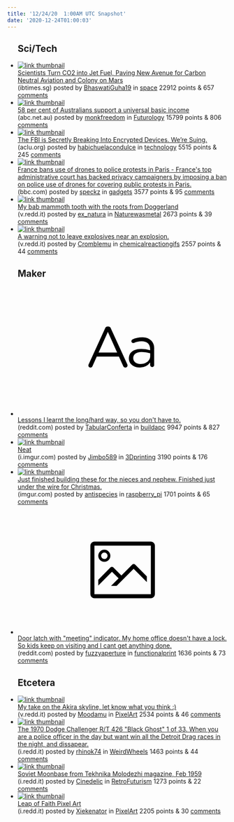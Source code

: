 ```yaml
---
title: '12/24/20  1:00AM UTC Snapshot'
date: '2020-12-24T01:00:03'
---
```

<ul>
<h2>Sci/Tech</h2>

<li><a href='https://www.ibtimes.sg/scientists-turn-co2-into-jet-fuel-paving-new-avenue-carbon-neutral-aviation-colony-mars-54401'><img src='https://a.thumbs.redditmedia.com/WB2uNVAF3jTNILBKrwLEVT5Yx1536B2ByHGTIKPtry4.jpg' alt='link thumbnail'></a><div><div class='linkTitle'><a href='https://www.ibtimes.sg/scientists-turn-co2-into-jet-fuel-paving-new-avenue-carbon-neutral-aviation-colony-mars-54401'>Scientists Turn CO2 into Jet Fuel, Paving New Avenue for Carbon Neutral Aviation and Colony on Mars</a></div>(ibtimes.sg) posted by <a href='https://www.reddit.com/user/BhaswatiGuha19'>BhaswatiGuha19</a> in <a href='https://www.reddit.com/r/space'>space</a> 22912 points & 657 <a href='https://www.reddit.com/r/space/comments/kiv9sc/scientists_turn_co2_into_jet_fuel_paving_new/'>comments</a></div></li>

<li><a href='https://www.abc.net.au/news/2020-12-11/survey-says-most-australians-welcome-universal-basic-income/12970924'><img src='https://a.thumbs.redditmedia.com/SJsf-ta-ntUwczPrMuTAeq5ltywNcMYN5XgQWuf_lO8.jpg' alt='link thumbnail'></a><div><div class='linkTitle'><a href='https://www.abc.net.au/news/2020-12-11/survey-says-most-australians-welcome-universal-basic-income/12970924'>58 per cent of Australians support a universal basic income</a></div>(abc.net.au) posted by <a href='https://www.reddit.com/user/monkfreedom'>monkfreedom</a> in <a href='https://www.reddit.com/r/Futurology'>Futurology</a> 15799 points & 806 <a href='https://www.reddit.com/r/Futurology/comments/kiqgbl/58_per_cent_of_australians_support_a_universal/'>comments</a></div></li>

<li><a href='https://www.aclu.org/news/privacy-technology/the-fbi-is-secretly-breaking-into-encrypted-devices-were-suing/'><img src='https://a.thumbs.redditmedia.com/5-inmRE15brJNrTJMOo1z4BrsSyeTB8SRbi9a9R-lV4.jpg' alt='link thumbnail'></a><div><div class='linkTitle'><a href='https://www.aclu.org/news/privacy-technology/the-fbi-is-secretly-breaking-into-encrypted-devices-were-suing/'>The FBI is Secretly Breaking Into Encrypted Devices. We’re Suing.</a></div>(aclu.org) posted by <a href='https://www.reddit.com/user/habichuelacondulce'>habichuelacondulce</a> in <a href='https://www.reddit.com/r/technology'>technology</a> 5515 points & 245 <a href='https://www.reddit.com/r/technology/comments/kikzfx/the_fbi_is_secretly_breaking_into_encrypted/'>comments</a></div></li>

<li><a href='https://www.bbc.com/news/world-europe-55411695'><img src='https://b.thumbs.redditmedia.com/VHeSQN-QEPnMgD5usF6ah2UyoGv3N5BbaXuwUnSMWPM.jpg' alt='link thumbnail'></a><div><div class='linkTitle'><a href='https://www.bbc.com/news/world-europe-55411695'>France bans use of drones to police protests in Paris - France's top administrative court has backed privacy campaigners by imposing a ban on police use of drones for covering public protests in Paris.</a></div>(bbc.com) posted by <a href='https://www.reddit.com/user/speckz'>speckz</a> in <a href='https://www.reddit.com/r/gadgets'>gadgets</a> 3577 points & 95 <a href='https://www.reddit.com/r/gadgets/comments/kivl8b/france_bans_use_of_drones_to_police_protests_in/'>comments</a></div></li>

<li><a href='https://v.redd.it/0k6e3r9kry661'><img src='https://b.thumbs.redditmedia.com/i43ZW7ltrUAiTVtUObN_F8VmZIaHeUyiMIvztGzrR2U.jpg' alt='link thumbnail'></a><div><div class='linkTitle'><a href='https://v.redd.it/0k6e3r9kry661'>My bab mammoth tooth with the roots from Doggerland</a></div>(v.redd.it) posted by <a href='https://www.reddit.com/user/ex_natura'>ex_natura</a> in <a href='https://www.reddit.com/r/Naturewasmetal'>Naturewasmetal</a> 2673 points & 39 <a href='https://www.reddit.com/r/Naturewasmetal/comments/kiw7hz/my_bab_mammoth_tooth_with_the_roots_from/'>comments</a></div></li>

<li><a href='https://v.redd.it/6jdll561ix661'><img src='https://b.thumbs.redditmedia.com/ToDW38DSLEVNFd2vz-OUDghEncTIWH8q1gOpUfMjbpY.jpg' alt='link thumbnail'></a><div><div class='linkTitle'><a href='https://v.redd.it/6jdll561ix661'>A warning not to leave explosives near an explosion.</a></div>(v.redd.it) posted by <a href='https://www.reddit.com/user/Cromblemu'>Cromblemu</a> in <a href='https://www.reddit.com/r/chemicalreactiongifs'>chemicalreactiongifs</a> 2557 points & 44 <a href='https://www.reddit.com/r/chemicalreactiongifs/comments/kis1um/a_warning_not_to_leave_explosives_near_an/'>comments</a></div></li>

<h2>Maker</h2>

<li><a href='https://www.reddit.com/r/buildapc/comments/kis9r5/lessons_i_learnt_the_longhard_way_so_you_dont/'><svg version='1.1' viewBox='-34 -12 104 64' preserveAspectRatio='xMidYMid slice' xmlns='http://www.w3.org/2000/svg' xmlns:xlink='http://www.w3.org/1999/xlink'>
    <title>text link thumbnail</title>
    <path d='M12.19,8.84a1.45,1.45,0,0,0-1.4-1h-.12a1.46,1.46,0,0,0-1.42,1L1.14,26.56a1.29,1.29,0,0,0-.14.59,1,1,0,0,0,1,1,1.12,1.12,0,0,0,1.08-.77l2.08-4.65h11l2.08,4.59a1.24,1.24,0,0,0,1.12.83,1.08,1.08,0,0,0,1.08-1.08,1.64,1.64,0,0,0-.14-.57ZM6.08,20.71l4.59-10.22,4.6,10.22Z'>
    </path>
    <path d='M32.24,14.78A6.35,6.35,0,0,0,27.6,13.2a11.36,11.36,0,0,0-4.7,1,1,1,0,0,0-.58.89,1,1,0,0,0,.94.92,1.23,1.23,0,0,0,.39-.08,8.87,8.87,0,0,1,3.72-.81c2.7,0,4.28,1.33,4.28,3.92v.5a15.29,15.29,0,0,0-4.42-.61c-3.64,0-6.14,1.61-6.14,4.64v.05c0,2.95,2.7,4.48,5.37,4.48a6.29,6.29,0,0,0,5.19-2.48V26.9a1,1,0,0,0,1,1,1,1,0,0,0,1-1.06V19A5.71,5.71,0,0,0,32.24,14.78Zm-.56,7.7c0,2.28-2.17,3.89-4.81,3.89-1.94,0-3.61-1.06-3.61-2.86v-.06c0-1.8,1.5-3,4.2-3a15.2,15.2,0,0,1,4.22.61Z'>
    </path>
    </svg></a><div><div class='linkTitle'><a href='https://www.reddit.com/r/buildapc/comments/kis9r5/lessons_i_learnt_the_longhard_way_so_you_dont/'>Lessons I learnt the long/hard way, so you don't have to.</a></div>(reddit.com) posted by <a href='https://www.reddit.com/user/TabularConferta'>TabularConferta</a> in <a href='https://www.reddit.com/r/buildapc'>buildapc</a> 9947 points & 827 <a href='https://www.reddit.com/r/buildapc/comments/kis9r5/lessons_i_learnt_the_longhard_way_so_you_dont/'>comments</a></div></li>

<li><a href='https://i.imgur.com/tdh2tgU.gifv'><img src='https://b.thumbs.redditmedia.com/fYVA5CiDfEKXha4BeNtIMrfwYqSkMc2TBmrOBsSvu7w.jpg' alt='link thumbnail'></a><div><div class='linkTitle'><a href='https://i.imgur.com/tdh2tgU.gifv'>Neat</a></div>(i.imgur.com) posted by <a href='https://www.reddit.com/user/Jimbo589'>Jimbo589</a> in <a href='https://www.reddit.com/r/3Dprinting'>3Dprinting</a> 3190 points & 176 <a href='https://www.reddit.com/r/3Dprinting/comments/kiskk6/neat/'>comments</a></div></li>

<li><a href='https://imgur.com/sE8RLaF'><img src='https://b.thumbs.redditmedia.com/Xy30Fy2bp14kZ6Uhvm3SCTYhyeMzjRe0YfP_BoVsbzY.jpg' alt='link thumbnail'></a><div><div class='linkTitle'><a href='https://imgur.com/sE8RLaF'>Just finished building these for the nieces and nephew. Finished just under the wire for Christmas.</a></div>(imgur.com) posted by <a href='https://www.reddit.com/user/antispecies'>antispecies</a> in <a href='https://www.reddit.com/r/raspberry_pi'>raspberry_pi</a> 1701 points & 65 <a href='https://www.reddit.com/r/raspberry_pi/comments/kilyvk/just_finished_building_these_for_the_nieces_and/'>comments</a></div></li>

<li><a href='https://www.reddit.com/gallery/kiswes'><svg version='1.1' viewBox='-34 -14 104 64' preserveAspectRatio='xMidYMid meet' xmlns='http://www.w3.org/2000/svg' xmlns:xlink='http://www.w3.org/1999/xlink'>
    <title>link thumbnail</title>
    <path d='M32,4H4A2,2,0,0,0,2,6V30a2,2,0,0,0,2,2H32a2,2,0,0,0,2-2V6A2,2,0,0,0,32,4ZM4,30V6H32V30Z'></path>
    <path d='M8.92,14a3,3,0,1,0-3-3A3,3,0,0,0,8.92,14Zm0-4.6A1.6,1.6,0,1,1,7.33,11,1.6,1.6,0,0,1,8.92,9.41Z'></path>
    <path d='M22.78,15.37l-5.4,5.4-4-4a1,1,0,0,0-1.41,0L5.92,22.9v2.83l6.79-6.79L16,22.18l-3.75,3.75H15l8.45-8.45L30,24V21.18l-5.81-5.81A1,1,0,0,0,22.78,15.37Z'></path>
    </svg></a><div><div class='linkTitle'><a href='https://www.reddit.com/gallery/kiswes'>Door latch with "meeting" indicator. My home office doesn't have a lock. So kids keep on visiting and I cant get anything done.</a></div>(reddit.com) posted by <a href='https://www.reddit.com/user/fuzzyaperture'>fuzzyaperture</a> in <a href='https://www.reddit.com/r/functionalprint'>functionalprint</a> 1636 points & 73 <a href='https://www.reddit.com/r/functionalprint/comments/kiswes/door_latch_with_meeting_indicator_my_home_office/'>comments</a></div></li>

<h2>Etcetera</h2>

<li><a href='https://v.redd.it/1fokaxf0bv661'><img src='https://b.thumbs.redditmedia.com/aes2IT1oUPO4CuCAUEMnjgeOEDDimKVGwpTVifMi48M.jpg' alt='link thumbnail'></a><div><div class='linkTitle'><a href='https://v.redd.it/1fokaxf0bv661'>My take on the Akira skyline, let know what you think :)</a></div>(v.redd.it) posted by <a href='https://www.reddit.com/user/Moodamu'>Moodamu</a> in <a href='https://www.reddit.com/r/PixelArt'>PixelArt</a> 2534 points & 46 <a href='https://www.reddit.com/r/PixelArt/comments/kimn55/my_take_on_the_akira_skyline_let_know_what_you/'>comments</a></div></li>

<li><a href='https://i.redd.it/9wkn5q7t1x661.jpg'><img src='https://b.thumbs.redditmedia.com/i383SoKgnBWVNNqOD6WhJ_8SZrC8qt--Lq8c_HJNEnQ.jpg' alt='link thumbnail'></a><div><div class='linkTitle'><a href='https://i.redd.it/9wkn5q7t1x661.jpg'>The 1970 Dodge Challenger R/T 426 "Black Ghost" 1 of 33. When you are a police officer in the day but want win all the Detroit Drag races in the night, and dissapear.</a></div>(i.redd.it) posted by <a href='https://www.reddit.com/user/rhinok74'>rhinok74</a> in <a href='https://www.reddit.com/r/WeirdWheels'>WeirdWheels</a> 1463 points & 44 <a href='https://www.reddit.com/r/WeirdWheels/comments/kiqycp/the_1970_dodge_challenger_rt_426_black_ghost_1_of/'>comments</a></div></li>

<li><a href='https://i.redd.it/3ojnroefbw661.jpg'><img src='https://b.thumbs.redditmedia.com/5rJnB3isNsaLjOswW8XRJLuuZ6mKtT9pl2FZIhEH0MA.jpg' alt='link thumbnail'></a><div><div class='linkTitle'><a href='https://i.redd.it/3ojnroefbw661.jpg'>Soviet Moonbase from Tekhnika Molodezhi magazine, Feb 1959</a></div>(i.redd.it) posted by <a href='https://www.reddit.com/user/Cinedelic'>Cinedelic</a> in <a href='https://www.reddit.com/r/RetroFuturism'>RetroFuturism</a> 1273 points & 22 <a href='https://www.reddit.com/r/RetroFuturism/comments/kip8ez/soviet_moonbase_from_tekhnika_molodezhi_magazine/'>comments</a></div></li>

<li><a href='https://i.redd.it/mt5n8gs6mx661.png'><img src='https://a.thumbs.redditmedia.com/Y_E2QYVGMzAbEfIXCOqDJ--1MoHfejLYldtkdDMrN_4.jpg' alt='link thumbnail'></a><div><div class='linkTitle'><a href='https://i.redd.it/mt5n8gs6mx661.png'>Leap of Faith Pixel Art</a></div>(i.redd.it) posted by <a href='https://www.reddit.com/user/Xiekenator'>Xiekenator</a> in <a href='https://www.reddit.com/r/PixelArt'>PixelArt</a> 2205 points & 30 <a href='https://www.reddit.com/r/PixelArt/comments/kiscfg/leap_of_faith_pixel_art/'>comments</a></div></li>

</ul>
